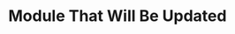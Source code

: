 <!--

module_type: standard
title: Module That Will Be Updated
version: 1.3.0
author: Me
standard_specific: true

-->

# Module That Will Be Updated